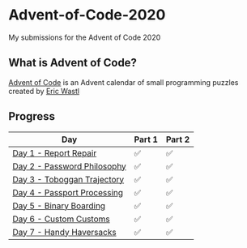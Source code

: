 # Advent-of-Code-2020
My submissions for the Advent of Code 2020

## What is Advent of Code?

[Advent of Code](http://adventofcode.com) is an Advent calendar of small programming puzzles created by [Eric Wastl](http://was.tl/)

## Progress

| Day   | Part 1 | Part 2 |
|-------|--------|--------|
|[ Day 1 - Report Repair](https://github.com/Towash/Advent-of-Code-2020/blob/main/Day%201%20-%20Report%20Repair/Expenses.java)| ✅      | ✅   |
|[ Day 2 - Password Philosophy](https://github.com/Towash/Advent-of-Code-2020/tree/main/Day%202%20-%20Password%20Philosophy)| ✅ | ✅ |
|[ Day 3 - Toboggan Trajectory](https://github.com/Towash/Advent-of-Code-2020/tree/main/Day%203%20-%20Toboggan%20Trajectory)| ✅ | ✅ |
|[ Day 4 - Passport Processing](https://github.com/Towash/Advent-of-Code-2020/tree/main/Day%204%20-%20Passport%20Processing)| ✅ | ✅ |
|[ Day 5 - Binary Boarding](https://github.com/Towash/Advent-of-Code-2020/tree/main/Day%205%20-%20Binary%20Boarding)| ✅ | ✅ |
|[ Day 6 - Custom Customs](https://github.com/Towash/Advent-of-Code-2020/tree/main/Day%206%20-%20Custom%20Customs)| ✅ | ✅ |
|[ Day 7 - Handy Haversacks](https://github.com/Towash/Advent-of-Code-2020/tree/main/Day%207%20-%20Handy%20Haversacks)| ✅ | ✅ |
